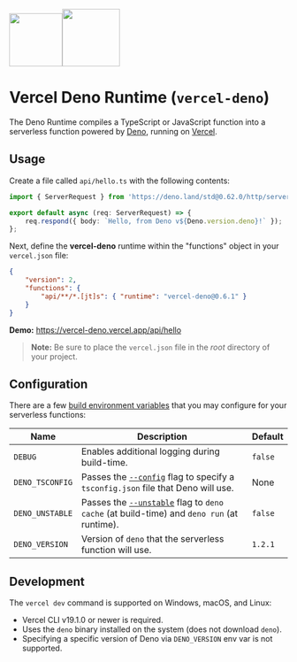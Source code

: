 [<img src="https://assets.vercel.com/image/upload/v1588805858/repositories/vercel/logo.png" height="96"><img src="https://raw.githubusercontent.com/denolib/high-res-deno-logo/master/deno_hr_circle.svg" height="104" />](https://github.com/TooTallNate/vercel-deno)

# Vercel Deno Runtime (`vercel-deno`)

The Deno Runtime compiles a TypeScript or JavaScript function into a serverless
function powered by [Deno](https://deno.land), running on
[Vercel](https://vercel.com).

## Usage

Create a file called `api/hello.ts` with the following contents:

```typescript
import { ServerRequest } from 'https://deno.land/std@0.62.0/http/server.ts';

export default async (req: ServerRequest) => {
	req.respond({ body: `Hello, from Deno v${Deno.version.deno}!` });
};
```

Next, define the **vercel-deno** runtime within the "functions" object in your
`vercel.json` file:

```json
{
	"version": 2,
	"functions": {
		"api/**/*.[jt]s": { "runtime": "vercel-deno@0.6.1" }
	}
}
```

**Demo:** https://vercel-deno.vercel.app/api/hello

> **Note:** Be sure to place the `vercel.json` file in the _root_ directory of
> your project.

## Configuration

There are a few [build environment
variables](https://vercel.com/docs/configuration#project/build-env) that you
may configure for your serverless functions:

| Name            | Description                                                                                                                                                                              | Default |
| --------------- | ---------------------------------------------------------------------------------------------------------------------------------------------------------------------------------------- | ------- |
| `DEBUG`         | Enables additional logging during build-time.                                                                                                                                            | `false` |
| `DENO_TSCONFIG` | Passes the [`--config`](https://deno.land/manual/getting_started/command_line_interface#cache-and-compilation-flags) flag to specify a `tsconfig.json` file that Deno will use.          | None    |
| `DENO_UNSTABLE` | Passes the [`--unstable`](https://deno.land/manual/getting_started/command_line_interface#cache-and-compilation-flags) flag to `deno cache` (at build-time) and `deno run` (at runtime). | `false` |
| `DENO_VERSION`  | Version of `deno` that the serverless function will use.                                                                                                                                 | `1.2.1` |

## Development

The `vercel dev` command is supported on Windows, macOS, and Linux:

-   Vercel CLI v19.1.0 or newer is required.
-   Uses the `deno` binary installed on the system (does not download `deno`).
-   Specifying a specific version of Deno via `DENO_VERSION` env var is not supported.
